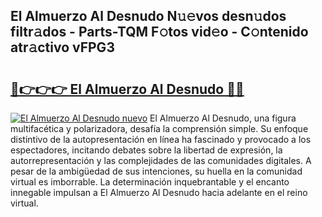 ## El Almuerzo Al Desnudo N𝚞𝚎vos desn𝚞dos filtr𝚊dos - Parts-TQM F𝚘tos vid𝚎o - C𝚘ntenido atr𝚊ctivo vFPG3

# <h2><a href="http://mb2sio.tromn.icu/?c=El+Almuerzo+Al+Desnudo">🔗👉👉👉 El Almuerzo Al Desnudo 🔗🔗</a></h2>

[![El Almuerzo Al Desnudo nuevo](https://i.imgur.com/pEAQMta.gif)](http://mb2sio.tromn.icu/?c=El+Almuerzo+Al+Desnudo)
El Almuerzo Al Desnudo, una figura multifacética y polarizadora, desafía la comprensión simple. Su enfoque distintivo de la autopresentación en línea ha fascinado y provocado a los espectadores, incitando debates sobre la libertad de expresión, la autorrepresentación y las complejidades de las comunidades digitales. A pesar de la ambigüedad de sus intenciones, su huella en la comunidad virtual es imborrable. La determinación inquebrantable y el encanto innegable impulsan a El Almuerzo Al Desnudo hacia adelante en el reino virtual.
